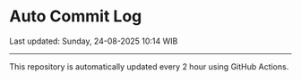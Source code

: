 # Auto Commit Log

Last updated: Sunday, 24-08-2025 10:14 WIB

---

This repository is automatically updated every 2 hour using GitHub Actions.
